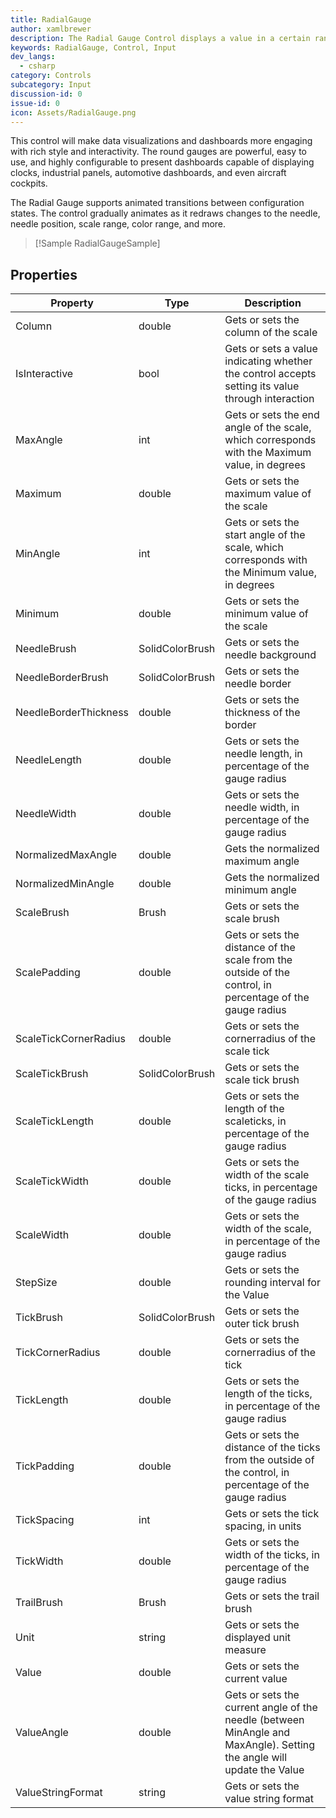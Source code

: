 ```yaml
---
title: RadialGauge
author: xamlbrewer
description: The Radial Gauge Control displays a value in a certain range using a needle on a circular face.
keywords: RadialGauge, Control, Input
dev_langs:
  - csharp
category: Controls
subcategory: Input
discussion-id: 0
issue-id: 0
icon: Assets/RadialGauge.png
---
```


This control will make data visualizations and dashboards more engaging with rich style and interactivity.
The round gauges are powerful, easy to use, and highly configurable to present dashboards capable of displaying clocks, industrial panels, automotive dashboards, and even aircraft cockpits.

The Radial Gauge supports animated transitions between configuration states. The control gradually animates as it redraws changes to the needle, needle position, scale range, color range, and more.

> [!Sample RadialGaugeSample]

## Properties

| Property | Type | Description |
| -- | -- | -- |
| Column | double | Gets or sets the column of the scale |
| IsInteractive | bool | Gets or sets a value indicating whether the control accepts setting its value through interaction |
| MaxAngle | int | Gets or sets the end angle of the scale, which corresponds with the Maximum value, in degrees |
| Maximum | double | Gets or sets the maximum value of the scale |
| MinAngle | int | Gets or sets the start angle of the scale, which corresponds with the Minimum value, in degrees |
| Minimum | double | Gets or sets the minimum value of the scale |
| NeedleBrush | SolidColorBrush | Gets or sets the needle background |
| NeedleBorderBrush | SolidColorBrush | Gets or sets the needle border |
| NeedleBorderThickness | double | Gets or sets the thickness of the border |
| NeedleLength | double | Gets or sets the needle length, in percentage of the gauge radius |
| NeedleWidth | double | Gets or sets the needle width, in percentage of the gauge radius |
| NormalizedMaxAngle | double | Gets the normalized maximum angle |
| NormalizedMinAngle | double | Gets the normalized minimum angle |
| ScaleBrush | Brush | Gets or sets the scale brush |
| ScalePadding | double | Gets or sets the distance of the scale from the outside of the control, in percentage of the gauge radius |
| ScaleTickCornerRadius | double | Gets or sets the cornerradius of the scale tick
| ScaleTickBrush | SolidColorBrush | Gets or sets the scale tick brush |
| ScaleTickLength | double | Gets or sets the length of the scaleticks, in percentage of the gauge radius |
| ScaleTickWidth | double | Gets or sets the width of the scale ticks, in percentage of the gauge radius |
| ScaleWidth | double | Gets or sets the width of the scale, in percentage of the gauge radius |
| StepSize | double | Gets or sets the rounding interval for the Value |
| TickBrush | SolidColorBrush | Gets or sets the outer tick brush |
| TickCornerRadius | double | Gets or sets the cornerradius of the tick |
| TickLength | double | Gets or sets the length of the ticks, in percentage of the gauge radius |
| TickPadding | double | Gets or sets the distance of the ticks from the outside of the control, in percentage of the gauge radius |
| TickSpacing | int | Gets or sets the tick spacing, in units |
| TickWidth | double | Gets or sets the width of the ticks, in percentage of the gauge radius |
| TrailBrush | Brush | Gets or sets the trail brush |
| Unit | string | Gets or sets the displayed unit measure |
| Value | double | Gets or sets the current value |
| ValueAngle | double | Gets or sets the current angle of the needle (between MinAngle and MaxAngle). Setting the angle will update the Value |
| ValueStringFormat | string | Gets or sets the value string format |
